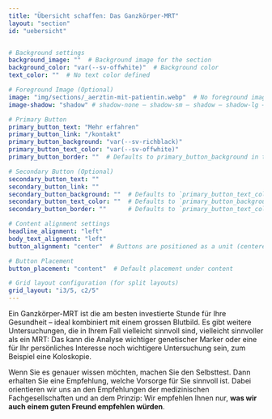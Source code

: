 ```yaml
---
title: "Übersicht schaffen: Das Ganzkörper-MRT"
layout: "section"
id: "uebersicht"


# Background settings
background_image: ""  # Background image for the section
background_color: "var(--sv-offwhite)"  # Background color
text_color: ""  # No text color defined

# Foreground Image (Optional)
image: "img/sections/_aerztin-mit-patientin.webp"  # No foreground image defined
image-shadow: "shadow" # shadow-none – shadow-sm – shadow – shadow-lg – large shadow 

# Primary Button
primary_button_text: "Mehr erfahren"
primary_button_link: "/kontakt"
primary_button_background: "var(--sv-richblack)"
primary_button_text_color: "var(--sv-offwhite)"
primary_button_border: ""  # Defaults to primary_button_background in the partial

# Secondary Button (Optional)
secondary_button_text: ""
secondary_button_link: ""
secondary_button_background: ""  # Defaults to `primary_button_text_color` if left empty
secondary_button_text_color: ""  # Defaults to `primary_button_background` if left empty
secondary_button_border: ""      # Defaults to `primary_button_text_color` if left empty (inverted colors)

# Content alignment settings
headline_alignment: "left"
body_text_alignment: "left"
button_alignment: "center"  # Buttons are positioned as a unit (centered by default)

# Button Placement
button_placement: "content"  # Default placement under content

# Grid layout configuration (for split layouts)
grid_layout: "i3/5, c2/5"   
---
```


Ein Ganzkörper-MRT ist die am besten investierte Stunde für Ihre Gesundheit – ideal kombiniert mit einem grossen Blutbild. Es gibt weitere Untersuchungen, die in Ihrem Fall vielleicht sinnvoll sind, vielleicht sinnvoller als ein MRT: Das kann die Analyse wichtiger genetischer Marker oder eine für Ihr persönliches Interesse noch wichtigere Untersuchung sein, zum Beispiel eine Koloskopie.

Wenn Sie es genauer wissen möchten, machen Sie den Selbsttest. Dann erhalten Sie eine Empfehlung, welche Vorsorge für Sie sinnvoll ist. Dabei orientieren wir uns an den Empfehlungen der medizinischen Fachgesellschaften und an dem Prinzip: Wir empfehlen Ihnen nur, **was wir auch einem guten Freund empfehlen würden**.
